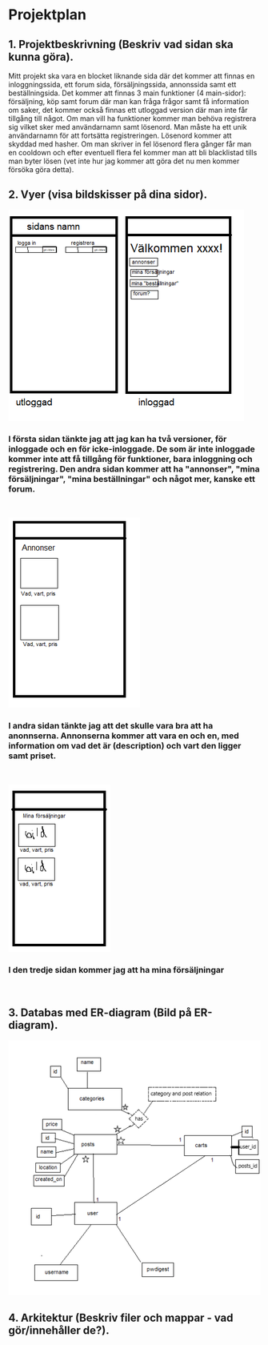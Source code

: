 # Projektplan

## 1. Projektbeskrivning (Beskriv vad sidan ska kunna göra).
Mitt projekt ska vara en blocket liknande sida där det kommer att finnas en inloggningssida, ett forum sida, försäljningssida, annonssida samt ett beställningsida. Det kommer att finnas 3 main funktioner (4 main-sidor): försäljning, köp samt forum där man kan fråga frågor samt få information om saker, det kommer också finnas ett utloggad version där man inte får tillgång till något. Om man vill ha funktioner kommer man behöva registrera sig vilket sker med användarnamn samt lösenord. Man måste ha ett unik användarnamn för att fortsätta registreringen. Lösenord kommer att skyddad med hasher. Om man skriver in fel lösenord flera gånger får man en cooldown och efter eventuell flera fel kommer man att bli blacklistad tills man byter lösen (vet inte hur jag kommer att göra det nu men kommer försöka göra detta).  
## 2. Vyer (visa bildskisser på dina sidor).
![Skiss på första sidan](first.png) <br>
<h3> I första sidan tänkte jag att jag kan ha två versioner, för inloggade och en för icke-inloggade. De som är inte inloggade kommer inte att få tillgång för funktioner, bara inloggning och registrering. Den andra sidan kommer att ha "annonser", "mina försäljningar", "mina beställningar" och något mer, kanske ett forum.</h3> <br>

![Skiss på andra sidan](second.png)<br>
<h3>I andra sidan tänkte jag att det skulle vara bra att ha anonnserna. Annonserna kommer att vara en och en, med information om vad det är (description) och vart den ligger samt priset.</h3><br>

![Skiss på tredje sidan](third.png)<br>
<h3>I den tredje sidan kommer jag att ha mina försäljningar</h3><br>

## 3. Databas med ER-diagram (Bild på ER-diagram).
![Er-diagram](..\projektet\misc\er-diagram.png)
## 4. Arkitektur (Beskriv filer och mappar - vad gör/innehåller de?).
